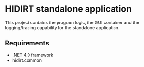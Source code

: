 HIDIRT standalone application
=============================

This project contains the program logic, the GUI container and the logging/tracing capability for the standalone application.

Requirements
------------
- .NET 4.0 framework
- hidirt.common